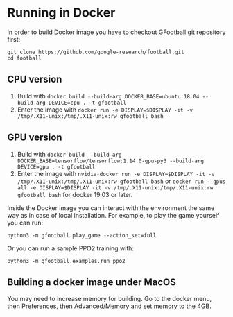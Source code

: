 # Running in Docker #
In order to build Docker image you have to checkout GFootball git repository first:

```
git clone https://github.com/google-research/football.git
cd football
```

## CPU version
1. Build with `docker build --build-arg DOCKER_BASE=ubuntu:18.04 --build-arg DEVICE=cpu . -t gfootball`
1. Enter the image with `docker run -e DISPLAY=$DISPLAY -it -v /tmp/.X11-unix:/tmp/.X11-unix:rw gfootball bash`

## GPU version
1. Build with `docker build --build-arg DOCKER_BASE=tensorflow/tensorflow:1.14.0-gpu-py3 --build-arg DEVICE=gpu . -t gfootball`
1. Enter the image with `nvidia-docker run -e DISPLAY=$DISPLAY -it -v /tmp/.X11-unix:/tmp/.X11-unix:rw gfootball bash` or `docker run --gpus all -e DISPLAY=$DISPLAY -it -v /tmp/.X11-unix:/tmp/.X11-unix:rw gfootball bash` for docker 19.03 or later.

Inside the Docker image you can interact with the environment the same way as in case of local installation.
For example, to play the game yourself you can run:

```
python3 -m gfootball.play_game --action_set=full
```

Or you can run a sample PPO2 training with:

```
python3 -m gfootball.examples.run_ppo2
```

## Building a docker image under MacOS

You may need to increase memory for building. Go to the docker menu, then
Preferences, then Advanced/Memory and set memory to the 4GB.
